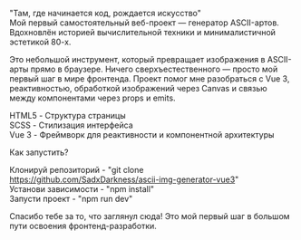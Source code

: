 "Там, где начинается код, рождается искусство" <br />
Мой первый самостоятельный веб-проект — генератор ASCII-артов. Вдохновлён историей вычислительной техники и минималистичной эстетикой 80-х.<br />

Это небольшой инструмент, который превращает изображения в ASCII-арты прямо в браузере. Ничего сверхъестественного — просто мой первый шаг в мире фронтенда. Проект помог мне разобраться с Vue 3, реактивностью, обработкой изображений через Canvas и связью между компонентами через props и emits.

HTML5 - Структура страницы <br />
SCSS - Стилизация интерфейса <br />
Vue 3 - Фреймворк для реактивности и компонентной архитектуры <br />

Как запустить?

Клонируй репозиторий - "git clone https://github.com/SadxDarkness/ascii-img-generator-vue3" <br />
Установи зависимости - "npm install" <br />
Запусти проект - "npm run dev" <br />

Спасибо тебе за то, что заглянул сюда! Это мой первый шаг в большом пути освоения фронтенд-разработки.